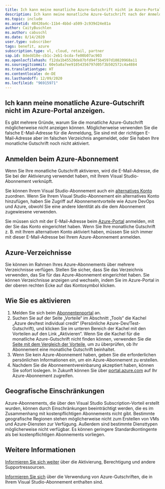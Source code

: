 ```yaml
---
title: Ich kann meine monatliche Azure-Gutschrift nicht im Azure-Portal anzeigen.
description: Ich kann meine monatliche Azure-Gutschrift nach der Anmeldung beim Azure-Portal nicht anzeigen.
ms.topic: include
ms.assetid: 48420a4c-11b4-4bbd-a509-2c939d24e81a
author: CaityBuschlen
ms.author: cabuschl
ms.date: 8/14/2020
user.type: subscriber
tags: benefit, azure
subscription.type: vl, cloud, retail, partner
sap.id: 8dedd10e-cb1c-2eb1-bcda-fe00b07ac903
ms.openlocfilehash: f12da1b45520de87bfd94f5b4597d10820968a11
ms.sourcegitcommit: 60e5a8a7ee91854356797d05f3b502572c4a4884
ms.translationtype: HT
ms.contentlocale: de-DE
ms.lasthandoff: 12/09/2020
ms.locfileid: "96915971"
---
```

## <a name="im-unable-to-see-my-azure-monthly-credit-in-the-azure-portal"></a>Ich kann meine monatliche Azure-Gutschrift nicht im Azure-Portal anzeigen.

Es gibt mehrere Gründe, warum Sie die monatliche Azure-Gutschrift möglicherweise nicht anzeigen können. Möglicherweise verwenden Sie die falsche E-Mail-Adresse für die Anmeldung, Sie sind mit der richtigen E-Mail-Adresse aber im falschen Verzeichnis angemeldet, oder Sie haben Ihre monatliche Gutschrift noch nicht aktiviert. 

## <a name="azure-subscription-sign-in"></a>Anmelden beim Azure-Abonnement 

Wenn Sie Ihre monatliche Gutschrift aktivieren, wird die E-Mail-Adresse, die Sie bei der Aktivierung verwendet haben, mit Ihrem Visual Studio-Abonnement verknüpft.  

Sie können Ihrem Visual Studio-Abonnement auch ein [alternatives Konto](https://docs.microsoft.com/visualstudio/subscriptions/vs-alternate-identity) zuordnen. Wenn Sie Ihrem Visual Studio-Abonnement ein alternatives Konto hinzufügen, haben Sie Zugriff auf Abonnementvorteile wie Azure DevOps und Azure, obwohl Sie eine andere Identität als die dem Abonnement zugewiesene verwenden.  

Sie müssen sich mit der E-Mail-Adresse beim [Azure-Portal](https://portal.azure.com/) anmelden, mit der Sie das Konto eingerichtet haben. Wenn Sie Ihre monatliche Gutschrift z. B. mit Ihrem alternativen Konto aktiviert haben, müssen Sie sich immer mit dieser E-Mail-Adresse bei Ihrem Azure-Abonnement anmelden. 

## <a name="azure-directories"></a>Azure-Verzeichnisse 
Sie können im Rahmen Ihres Azure-Abonnements über mehrere Verzeichnisse verfügen. Stellen Sie sicher, dass Sie das Verzeichnis verwenden, das Sie für das Azure-Abonnement eingerichtet haben. Sie können Verzeichnisse anzeigen und wechseln, indem Sie im Azure-Portal in der oberen rechten Ecke auf das Kontosymbol klicken. 

## <a name="how-to-activate"></a>Wie Sie es aktivieren
1. Melden Sie sich beim [Abonnentenportal](https://my.visualstudio.com/benefits) an.  
1. Suchen Sie auf der Seite „Vorteile“ im Abschnitt „Tools“ die Kachel „Azure dev/test individual credit“ (Persönliche Azure-Dev/Test-Gutschrift), und klicken Sie im unteren Bereich der Kachel mit den Vorteilen auf den Link „Aktivieren“. Wenn Sie die Kachel für die monatliche Azure-Gutschrift nicht finden können, verwenden Sie die [Seite mit dem Vergleich der Vorteile](https://visualstudio.microsoft.com/vs/benefits/#azure?cat=visual-studio-enterprise-subscription), um zu überprüfen, ob Ihr Abonnement eine monatliche Gutschrift beinhaltet. 
1. Wenn Sie kein Azure-Abonnement haben, geben Sie die erforderlichen persönlichen Informationen ein, um ein Azure-Abonnement zu erstellen.  
1. Nachdem Sie die Abonnementvereinbarung akzeptiert haben, können Sie sofort loslegen. In Zukunft können Sie über [portal.azure.com](https://portal.azure.com/) auf Ihr Azure-Abonnement zugreifen.

## <a name="geographic-restrictions"></a>Geografische Einschränkungen 

Azure-Abonnements, die über den Visual Studio Subscription-Vorteil erstellt wurden, können durch Einschränkungen beeinträchtigt werden, die es im Zusammenhang mit kostenpflichtigen Abonnements nicht gibt. Bestimmte geografische Regionen stehen möglicherweise nicht zum Erstellen von VMs und Azure-Diensten zur Verfügung. Außerdem sind bestimmte Diensttypen möglicherweise nicht verfügbar. Es können geringere Standardkontingente als bei kostenpflichtigen Abonnements vorliegen. 

## <a name="more-information"></a>Weitere Informationen 

[Informieren Sie sich weiter](https://docs.microsoft.com/visualstudio/subscriptions/vs-azure) über die Aktivierung, Berechtigung und andere Supportressourcen.  

[Informieren Sie sich](https://azure.microsoft.com/pricing/member-offers/credit-for-visual-studio-subscribers/#azure-credits) über die Verwendung von Azure-Gutschriften, die in Ihrem Visual Studio-Abonnement enthalten sind. 